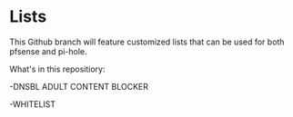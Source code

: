 # Lists
This Github branch will feature customized lists that can be used for both pfsense and pi-hole.


What's in this repositiory:

-DNSBL ADULT CONTENT BLOCKER

-WHITELIST
